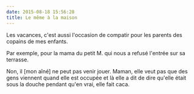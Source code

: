 ```yaml
---
date: 2015-08-18 15:56:28
title: Le même à la maison
---
```


Les vacances, c'est aussi l'occasion de compatir pour les parents des copains de mes enfants.

Par exemple, pour la mama du petit M. qui nous a refusé l'entrée sur sa terrasse.

  Non, il [mon aîné] ne peut pas venir jouer. Maman, elle veut pas que des gens viennent quand elle est occupée et là elle a dit de dire qu'elle était sous la douche pendant qu'en vrai, elle fait caca.

